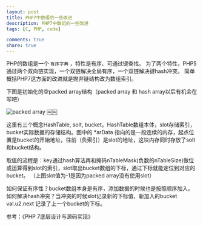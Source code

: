```yaml
---
layout: post
title: PHP7中数组的一些改进
description: PHP7中数组的一些改进
tags: [C, PHP, code]

comments: true
share: true
---
```

PHP的数组是一个 `有序字典` ，特性是有序、可通过键查找。
为了两个特性，PHP5通过两个双向链实现，一个双链解决全局有序，一个双链解决键hash冲突。
简单概括PHP7这方面的改进就是抛弃链结构改为数组索引。

下图是初始化的空packed array结构（packed array 和 hash array以后有机会在写吧）

![packed array](//ww1.sinaimg.cn/large/65fcc0d7gy1fyjydj7k58j20go0axmy1.jpg)
	￼￼

这里有三个概念HashTable, solt, bucket。HashTable数组本体，slot存储索引，bucket实际数据的存储结构。图中的 *arData 指向的是一段连续的内存，起点位置是bucket的开始地址，往前（负索引）是slot的地址，这块内存同时存放了solt和bucket结构。

取值的流程是：key通过hash算法再和掩码nTableMask(负数的nTableSize)做位或运算得到slot的索引，slot取出bucket数组的下标，通过下标就能定位到对应的bucket。 （上图slot值为-1是因为packed array没有使用slot）

如何保证有序性？bucket数组本身是有序，添加数据的时候也是按照顺序加入。如何解决hash冲突？当冲突的时候slot记录新的下标值，新加入的bucket val.u2.next 记录了上一个bucket的下标。

参考：《PHP 7底层设计与源码实现》